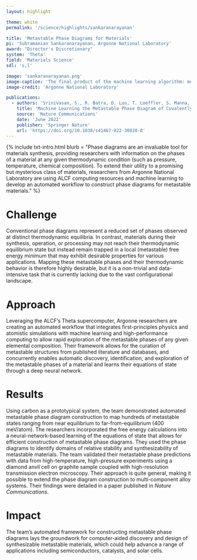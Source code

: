```yaml
---
layout: highlight

theme: white
permalink: '/science/highlights/sankaranarayanan'

title: 'Metastable Phase Diagrams for Materials'
pi: 'Subramanian Sankaranarayanan, Argonne National Laboratory'
award: "Director's Discretionary"
system: 'Theta'
field: 'Materials Science'
sdl: 's,l'

image: 'sankaranarayanan.png' 
image-caption: 'The final product of the machine learning algorithm: metastable phase diagrams for carbon. The colored regions indicate conditions at which carbon exists in certain metastable states (with similarly colored structures) that may yield useful material properties.'
image-credit: 'Argonne National Laboratory'

publications:
  - authors: 'Srinivasan, S., R. Batra, D. Luo, T. Loeffler, S. Manna, H. Chan, L. Yang, W. Yang, J. Wen, P. Darancet, and S. K.R.S. Sankaranarayanan'
    title: 'Machine Learning the Metastable Phase Diagram of Covalently Bonded Carbon'
    source: 'Nature Communications'
    date: 'June 2022'
    publisher: 'Springer Nature'
    url: 'https://doi.org/10.1038/s41467-022-30820-8'
---
```




{% include txt-intro.html 
    blurb = "Phase diagrams are an invaluable tool for materials synthesis, providing researchers with information on the phases of a material at any given thermodynamic condition (such as pressure, temperature, chemical composition). To extend their utility to a promising but mysterious class of materials, researchers from Argonne National Laboratory are using ALCF computing resources and machine learning to develop an automated workflow to construct phase diagrams for metastable materials."
%}



# Challenge

Conventional phase diagrams represent a reduced set of phases observed at distinct thermodynamic equilibria. In contrast, materials during their synthesis, operation, or processing may not reach their thermodynamic equilibrium state but instead remain trapped in a local (metastable) free energy minimum that may exhibit desirable properties for various applications. Mapping these metastable phases and their thermodynamic behavior is therefore highly desirable, but it is a non-trivial and data-intensive task that is currently lacking due to the vast configurational landscape.



# Approach

Leveraging the ALCF’s Theta supercomputer, Argonne researchers are creating an automated workflow that integrates first-principles physics and atomistic simulations with machine learning and high-performance computing to allow rapid exploration of the metastable phases of any given elemental composition. Their framework allows for the curation of metastable structures from published literature and databases, and concurrently enables automatic discovery, identification, and exploration of the metastable phases of a material and learns their equations of state through a deep neural network. 



# Results

Using carbon as a prototypical system, the team demonstrated automated metastable phase diagram construction to map hundreds of metastable states ranging from near equilibrium to far-from-equilibrium (400 meV/atom). The researchers incorporated the free energy calculations into a neural-network-based learning of the equations of state that allows for efficient construction of metastable phase diagrams. They used the phase diagrams to identify domains of relative stability and synthesizability of metastable materials. The team validated their metastable phase predictions with data from high-temperature, high-pressure experiments using a diamond anvil cell on graphite sample coupled with high-resolution transmission electron microscopy. Their approach is quite general, making it possible to extend the phase diagram construction to multi-component alloy systems. Their findings were detailed in a paper published in *Nature Communications*.



# Impact

The team’s automated framework for constructing metastable phase diagrams lays the groundwork for computer-aided discovery and design of synthesizable metastable materials, which could help advance a range of applications including semiconductors, catalysts, and solar cells.
